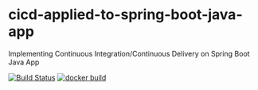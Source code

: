 # cicd-applied-to-spring-boot-java-app
Implementing Continuous Integration/Continuous Delivery on Spring Boot Java App

[![Build Status](https://travis-ci.com/hieutranminh1998/cicd-applied-to-spring-boot-java-app.svg)](https://travis-ci.com/hieutranminh1998/cicd-applied-to-spring-boot-java-app)
[![docker build](https://img.shields.io/docker/cloud/build/hidu1998/cicd-applied-to-spring-boot-java-app)](https://cloud.docker.com/u/hidu1998/repository/docker/hieutranminh1998/cicd-applied-to-spring-boot-java-app)
